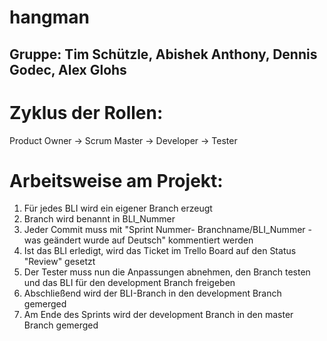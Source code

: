 # hangman

## Gruppe: Tim Schützle, Abishek Anthony, Dennis Godec, Alex Glohs

# Zyklus der Rollen:
Product Owner -> Scrum Master -> Developer -> Tester

# Arbeitsweise am Projekt:
1. Für jedes BLI wird ein eigener Branch erzeugt
2. Branch wird benannt in BLI_Nummer
3. Jeder Commit muss mit "Sprint Nummer- Branchname/BLI_Nummer - was geändert wurde auf Deutsch" kommentiert werden 
4. Ist das BLI erledigt, wird das Ticket im Trello Board auf den Status "Review" gesetzt
5. Der Tester muss nun die Anpassungen abnehmen, den Branch testen und das BLI für den development Branch freigeben
6. Abschließend wird der BLI-Branch in den development Branch gemerged
7. Am Ende des Sprints wird der development Branch in den master Branch gemerged
